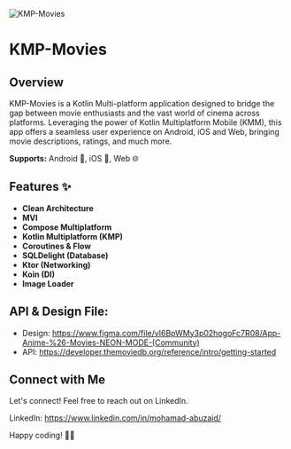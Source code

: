 ![KMP-Movies](https://github.com/mohamad-abuzaid/KMP-Movies/assets/935514/c05ebaa2-f658-4d8d-a95f-0e6bd8c69e3a)

# KMP-Movies

## Overview

KMP-Movies is a Kotlin Multi-platform application designed to bridge the gap between movie enthusiasts and the vast world of cinema across platforms. Leveraging the power of Kotlin Multiplatform Mobile (KMM), this app offers a seamless user experience on Android, iOS and Web, bringing movie descriptions, ratings, and much more.


**Supports:** Android 📱, iOS 📱, Web 🌐

## Features ✨

- **Clean Architecture**
- **MVI**
- **Compose Multiplatform**
- **Kotlin Multiplatform (KMP)**
- **Coroutines & Flow**
- **SQLDelight (Database)**
- **Ktor (Networking)**
- **Koin (DI)**
- **Image Loader**

## API & Design File:
- Design: https://www.figma.com/file/vI6BpWMy3p02hogoFc7R08/App-Anime-%26-Movies-NEON-MODE-(Community)
- API: https://developer.themoviedb.org/reference/intro/getting-started

## Connect with Me

Let's connect! Feel free to reach out on LinkedIn.

LinkedIn: https://www.linkedin.com/in/mohamad-abuzaid/

Happy coding! 🚀✨
